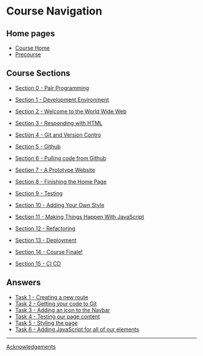 Course Navigation
=================

Home pages
---------
 - [Course Home](./README.md)
 - [Precourse](./precourse.md)

Course Sections
---------------

 - [Section 0 - Pair Programming](./courseSections/section0.md)
 - [Section 1 - Development Environment](./courseSections/section1.md)
 - [Section 2 - Welcome to the World Wide Web](./courseSections/section2.md)
 - [Section 3 - Responding with HTML](./courseSections/section3.md)
 - [Section 4 - Git and Version Contro](./courseSections/section4.md)
 - [Section 5 - Github](./courseSections/section5.md)
 - [Section 6 - Pulling code from Github](./courseSections/section6.md)
 - [Section 7 - A Prototype Website](./courseSections/section7.md)
 - [Section 8 - Finishing the Home Page](./courseSections/section8.md)
 - [Section 9 - Testing](./courseSections/section9.md)
 - [Section 10 - Adding Your Own Style](./courseSections/section10.md)
 - [Section 11 - Making Things Happen With JavaScript](./courseSections/section11.md)
 - [Section 12 - Refactoring](./courseSections/section12.md)
 - [Section 13 - Deployment](./courseSections/section13.md)
 - [Section 14 - Course Finale!](./courseSections/section14.md)

 - [Section 15 - CI CD](./courseSections/section15.md)

Answers
-------

 - [Task 1 - Creating a new route](./tasks/task1.md)
 - [Task 2 - Getting your code to Git](./tasks/task2.md)
 - [Task 3 - Adding an icon to the Navbar](./tasks/task3.md)
 - [Task 4 - Testing our page content](./tasks/task4.md)
 - [Task 5 - Styling the page](./tasks/task5.md)
 - [Task 6 - Adding JavaScript for all of our elements](./tasks/task6.md)

 ---------

[Acknowledgements](./acknowledgements.md)
